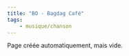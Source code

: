 ```yaml
---
title: "BO - Bagdag Café"
tags:
    - musique/chanson
---
```


Page créée automatiquement, mais vide.
